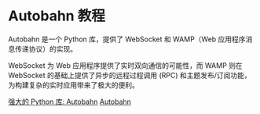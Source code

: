 # Autobahn 教程

<show-structure depth="3"/>

Autobahn 是一个 Python 库，提供了 WebSocket 和 WAMP（Web 应用程序消息传递协议）的实现。

WebSocket 为 Web 应用程序提供了实时双向通信的可能性，而 WAMP 则在 WebSocket 的基础上提供了异步的远程过程调用 (RPC) 和主题发布/订阅功能，为构建复杂的实时应用带来了极大的便利。

<seealso>
<category ref="ref_docs">
    <a href="https://mp.weixin.qq.com/s/KZPwo4iH3PMArj8ikG7Wag">强大的 Python 库: Autobahn</a>
</category>
<category ref="ref_github">
    <a href="https://github.com/crossbario/autobahn-python">Autobahn</a>
</category>
<category ref="ref_issues">
</category>
<category ref="ref_hf">
</category>
<category ref="ref_ms">
</category>
</seealso>
